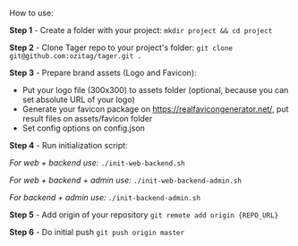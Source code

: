 How to use:

**Step 1** - Create a folder with your project:
`mkdir project && cd project`

**Step 2** - Clone Tager repo to your project's folder:
`git clone git@github.com:ozitag/tager.git .`

**Step 3** - Prepare brand assets (Logo and Favicon):

- Put your logo file (300х300) to assets folder (optional, because you can set absolute URL of your logo)
- Generate your favicon package on https://realfavicongenerator.net/, put result files on assets/favicon folder
- Set config options on config.json

**Step 4** - Run initialization script:

_For web + backend use:_
`./init-web-backend.sh`

_For web + backend + admin use:_
`./init-web-backend-admin.sh`

_For backend + admin use:_
`./init-backend-admin.sh`

**Step 5** - Add origin of your repository
`git remote add origin {REPO_URL}`

**Step 6** - Do initial push
`git push origin master`
